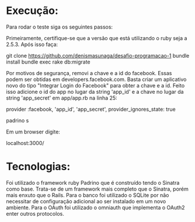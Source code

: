 # Execução:

Para rodar o teste siga os seguintes passos:

Primeiramente, certifique-se que a versão que está utilizando o ruby seja a 2.5.3.
Após isso faça:

git clone https://github.com/denismasunaga/desafio-programacao-1
bundle install
bundle exec rake db:migrate

Por motivos de segurança, removi a chave e a id do facebook. Essas podem ser obtidas em developers.facebook.com. Basta criar um aplicativo novo do tipo "Integrar Login do Facebook" para obter a chave e a id. Feito isso adicione o id do app no lugar da string 'app_id' e a chave no lugar da string 'app_secret' em app/app.rb na linha 25:

  provider :facebook, 'app_id', 'app_secret', provider_ignores_state: true

padrino s

Em um browser digite:

localhost:3000/

# Tecnologias:

Foi utilizado o framework ruby Padrino que é construído tendo o Sinatra como base. Trata-se de um framework mais completo que o Sinatra, porém mais enxuto que o Rails.
Para o banco foi utilizado o SQLite por não necessitar de configuração adicional ao ser instalado em um novo ambiente.
Para o OAuth foi utilizado o omniauth que implementa o OAuth2 enter outros protocolos.
